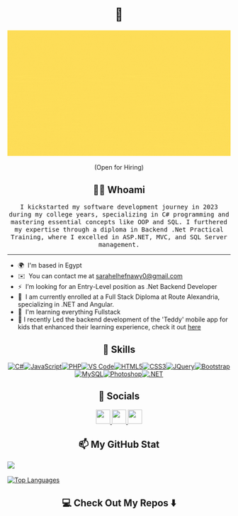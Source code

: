 
<h1 align="center"> 👋 </h1>



<div align="center">
  <img src="https://github.com/Sarah-Elhefnawy/sarah-elhefnawy/blob/2b81208f7196ab12e0ee2c93ae22e4236577ebfd/images/Hello%2C%20I'm%20Sarah!.gif" alt="header"/>
</div>
<p align="center"> (Open for Hiring)</p>

<h2 align="center"> 👨‍💻 Whoami</h2>
<p align="center">
  <samp>I kickstarted my software development journey in 2023 during my college years, specializing in C# programming and mastering essential concepts like OOP and SQL. I furthered my expertise through a diploma in Backend .Net Practical Training, where I excelled in ASP.NET, MVC, and SQL Server management.
  </samp>
  <br>
</p>

<hr>

<!-- * 🚀  I'm currently working on [E-Commerce Project](https://github.com/Sarah-Elhefnawy/ECommerceWebAPI), building my .Net experience. -->


* 🌍  I'm based in Egypt
* ✉️  You can contact me at [sarahelhefnawy0@gmail.com](mailto:sarahelhefnawy0@gmail.com)
* ⚡  I’m looking for an Entry-Level position as .Net Backend Developer
* 🚀  I am currently enrolled at a Full Stack Diploma at Route Alexandria, specializing in .NET and Angular.
* 🧠  I'm learning everything Fullstack
* 🎯 I recently Led the backend development of the 'Teddy' mobile app for kids that enhanced their learning experience, check it out [here](https://github.com/Sarah-Elhefnawy/TeddyApplication)


<h2 align="center"> 🔭 Skills</h2>

<p align="center">
<a href="https://docs.microsoft.com/en-us/dotnet/csharp/" target="_blank" rel="noreferrer"><img src="https://raw.githubusercontent.com/danielcranney/readme-generator/main/public/icons/skills/csharp-colored.svg" width="36" height="36" alt="C#" /></a><a href="https://developer.mozilla.org/en-US/docs/Web/JavaScript" target="_blank" rel="noreferrer"><img src="https://raw.githubusercontent.com/danielcranney/readme-generator/main/public/icons/skills/javascript-colored.svg" width="36" height="36" alt="JavaScript" /></a><a href="https://www.php.net/" target="_blank" rel="noreferrer"><img src="https://raw.githubusercontent.com/danielcranney/readme-generator/main/public/icons/skills/php-colored.svg" width="36" height="36" alt="PHP" /></a><a href="https://code.visualstudio.com/" target="_blank" rel="noreferrer"><img src="https://raw.githubusercontent.com/danielcranney/readme-generator/main/public/icons/skills/visualstudiocode.svg" width="36" height="36" alt="VS Code" /></a><a href="https://developer.mozilla.org/en-US/docs/Glossary/HTML5" target="_blank" rel="noreferrer"><img src="https://raw.githubusercontent.com/danielcranney/readme-generator/main/public/icons/skills/html5-colored.svg" width="36" height="36" alt="HTML5" /></a><a href="https://www.w3.org/TR/CSS/#css" target="_blank" rel="noreferrer"><img src="https://raw.githubusercontent.com/danielcranney/readme-generator/main/public/icons/skills/css3-colored.svg" width="36" height="36" alt="CSS3" /></a><a href="https://jquery.com/" target="_blank" rel="noreferrer"><img src="https://raw.githubusercontent.com/danielcranney/readme-generator/main/public/icons/skills/jquery-colored.svg" width="36" height="36" alt="JQuery" /></a><a href="https://getbootstrap.com/" target="_blank" rel="noreferrer"><img src="https://raw.githubusercontent.com/danielcranney/readme-generator/main/public/icons/skills/bootstrap-colored.svg" width="36" height="36" alt="Bootstrap" /></a><a href="https://www.mysql.com/" target="_blank" rel="noreferrer"><img src="https://raw.githubusercontent.com/danielcranney/readme-generator/main/public/icons/skills/mysql-colored.svg" width="36" height="36" alt="MySQL" /></a><a href="https://www.adobe.com/uk/products/photoshop.html" target="_blank" rel="noreferrer"><img src="https://raw.githubusercontent.com/danielcranney/readme-generator/main/public/icons/skills/photoshop-colored.svg" width="36" height="36" alt="Photoshop" /></a><a href="https://dotnet.microsoft.com/en-us/" target="_blank" rel="noreferrer"><img src="https://raw.githubusercontent.com/danielcranney/readme-generator/main/public/icons/skills/dot-net-colored.svg" width="36" height="36" alt=".NET" /></a>
</p>


<h2 align="center">💬 Socials</h2>


<p  align="center" align="left"> <a href="https://www.github.com/Sarah-Elhefnawy" target="_blank" rel="noreferrer"> <picture> <source media="(prefers-color-scheme: dark)" srcset="https://raw.githubusercontent.com/danielcranney/readme-generator/main/public/icons/socials/github-dark.svg" /> <source media="(prefers-color-scheme: light)" srcset="https://raw.githubusercontent.com/danielcranney/readme-generator/main/public/icons/socials/github.svg" /> <img src="https://raw.githubusercontent.com/danielcranney/readme-generator/main/public/icons/socials/github.svg" width="32" height="32" /> </picture> </a> <a href="https://www.linkedin.com/in/sarah-elhefnawy/" target="_blank" rel="noreferrer"> <picture> <source media="(prefers-color-scheme: dark)" srcset="https://raw.githubusercontent.com/danielcranney/readme-generator/main/public/icons/socials/linkedin-dark.svg" /> <source media="(prefers-color-scheme: light)" srcset="https://raw.githubusercontent.com/danielcranney/readme-generator/main/public/icons/socials/linkedin.svg" /> <img src="https://raw.githubusercontent.com/danielcranney/readme-generator/main/public/icons/socials/linkedin.svg" width="32" height="32" /> </picture> </a> <a href="https://www.stackoverflow.com/users/25875175/sarah-elhefnawy" target="_blank" rel="noreferrer"> <picture> <source  align="center" media="(prefers-color-scheme: dark)" srcset="https://raw.githubusercontent.com/danielcranney/readme-generator/main/public/icons/socials/stackoverflow-dark.svg" /> <source media="(prefers-color-scheme: light)" srcset="https://raw.githubusercontent.com/danielcranney/readme-generator/main/public/icons/socials/stackoverflow.svg" /> <img src="https://raw.githubusercontent.com/danielcranney/readme-generator/main/public/icons/socials/stackoverflow.svg" width="32" height="32" /> </picture> </a></p>


<h2 align="center">📫 My GitHub Stat</h2>

<a href="http://www.github.com/Sarah-Elhefnawy"><img src="https://github-readme-streak-stats.herokuapp.com/?user=Sarah-Elhefnawy&stroke=ffffff&background=1c1917&ring=0891b2&fire=0891b2&currStreakNum=ffffff&currStreakLabel=0891b2&sideNums=ffffff&sideLabels=ffffff&dates=ffffff&hide_border=true" /></a>

<a href="https://github.com/Sarah-Elhefnawy"><img src="https://github-readme-stats.vercel.app/api/top-langs/?username=Sarah-Elhefnawy&langs_count=10&title_color=0891b2&text_color=ffffff&icon_color=0891b2&bg_color=1c1917&hide_border=true&locale=en&custom_title=Top%20%Languages" alt="Top Languages" /></a>

<h2  align="center">💻 Check Out My Repos ⬇️ </h2>



<!--

## Hi there 👋

My name is Sarah, and I'm a BIS graduate interested in all things ASP.NET MVC & ASP.NET Web API!

- 🌱 I’m currently learning Backend .NET Developer Roadmap!
- 🔭 I’m currently working on [Maze Game Project](https://www.youtube.com/watch?v=0YbuM2oPuOA), building my OOP knowledge.
- 🎯 I recently Led the backend development of the 'Teddy' mobile app for kids that enhanced their learning experience, check it out [here](https://github.com/Sarah-Elhefnawy/TeddyApplication)
- 📌 I’m looking to an Entry-Level position as .Net Backend Developer.


![Hello, I'm Sarah!](https://github.com/user-attachments/assets/6f7f82cb-a141-46af-b507-c833a91e8f3a)


**Sarah-Elhefnawy/sarah-elhefnawy** is a ✨ _special_ ✨ repository because its `README.md` (this file) appears on your GitHub profile.

Here are some ideas to get you started:

- 🔭 I’m currently working on ...
- 🌱 I’m currently learning ...
- 👯 I’m looking to collaborate on ...
- 🤔 I’m looking for help with ...
- 💬 Ask me about ...
- 📫 How to reach me: ...
- 😄 Pronouns: ...
- ⚡ Fun fact: ...
-->
